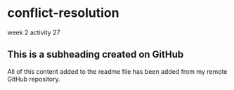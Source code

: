 # conflict-resolution
week 2 activity 27
## This is a subheading created on GitHub

All of this content added to the readme file has been added from my remote GitHub repository.
